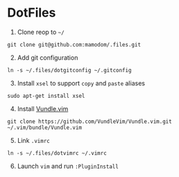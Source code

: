 # DotFiles

1. Clone reop to `~/`
  ```
  git clone git@github.com:mamodom/.files.git
  ```

2. Add git configuration

  ```
  ln -s ~/.files/dotgitconfig ~/.gitconfig
  ```

3. Install `xsel` to support `copy` and `paste` aliases

  ```
  sudo apt-get install xsel
  ```

4. Install [Vundle.vim](https://github.com/VundleVim/Vundle.vim)

  ```
  git clone https://github.com/VundleVim/Vundle.vim.git ~/.vim/bundle/Vundle.vim
  ```
  
5. Link `.vimrc`
  ```
  ln -s ~/.files/dotvimrc ~/.vimrc
  ```
6. Launch `vim` and run `:PluginInstall`
